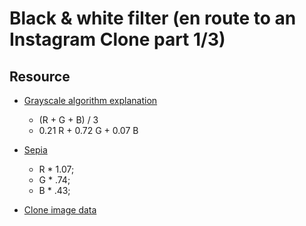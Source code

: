 # Black & white filter (en route to an Instagram Clone part 1/3)

## Resource

- [Grayscale algorithm explanation](https://www.johndcook.com/blog/2009/08/24/algorithms-convert-color-grayscale/)
    - (R + G + B) / 3
    - 0.21 R + 0.72 G + 0.07 B
- [Sepia](https://coderwall.com/p/gqlbuw/introduction-created-instagram-filter-with-javascript)
    - R * 1.07;
    - G * .74;
    - B * .43;

- [Clone image data](https://stackoverflow.com/a/48078441)

